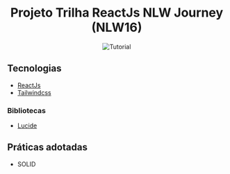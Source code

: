 <h1 align="center">
  Projeto Trilha ReactJs NLW Journey (NLW16)
</h1>

<p align="center">
 <img src="https://img.shields.io/static/v1?label=Tipo&message=Projeto&color=143ae2&labelColor=000000" alt="Tutorial" />
</p>


## Tecnologias

- [ReactJs](https://react.dev/)
- [Tailwindcss](https://tailwindcss.com/)

### Bibliotecas

- [Lucide](https://lucide.dev/guide/packages/lucide-react)

## Práticas adotadas

- SOLID